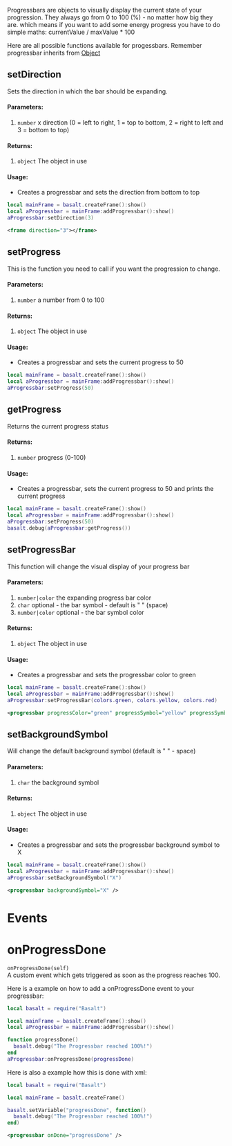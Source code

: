 Progressbars are objects to visually display the current state of your progression. They always go from 0 to 100 (%) - no matter how big they are. which means if you
want to add some energy progress you have to do simple maths: currentValue / maxValue * 100

Here are all possible functions available for progessbars. Remember progressbar inherits from [Object](objects/Object.md)

## setDirection
Sets the direction in which the bar should be expanding.

#### Parameters: 
1. `number` x direction (0 = left to right, 1 = top to bottom, 2 = right to left and 3 = bottom to top)

#### Returns:
1. `object` The object in use

#### Usage:
* Creates a progressbar and sets the direction from bottom to top
```lua
local mainFrame = basalt.createFrame():show()
local aProgressbar = mainFrame:addProgressbar():show()
aProgressbar:setDirection(3)
```
```xml
<frame direction="3"></frame>
```

## setProgress
This is the function you need to call if you want the progression to change.

#### Parameters: 
1. `number` a number from 0 to 100

#### Returns:
1. `object` The object in use

#### Usage:
* Creates a progressbar and sets the current progress to 50
```lua
local mainFrame = basalt.createFrame():show()
local aProgressbar = mainFrame:addProgressbar():show()
aProgressbar:setProgress(50)
```

## getProgress
Returns the current progress status

#### Returns:
1. `number` progress (0-100)

#### Usage:
* Creates a progressbar, sets the current progress to 50 and prints the current progress
```lua
local mainFrame = basalt.createFrame():show()
local aProgressbar = mainFrame:addProgressbar():show()
aProgressbar:setProgress(50)
basalt.debug(aProgressbar:getProgress())
```

## setProgressBar
This function will change the visual display of your progress bar

#### Parameters: 
1. `number|color` the expanding progress bar color
2. `char` optional - the bar symbol - default is " " (space)
3. `number|color` optional - the bar symbol color

#### Returns:
1. `object` The object in use

#### Usage:
* Creates a progressbar and sets the progressbar color to green
```lua
local mainFrame = basalt.createFrame():show()
local aProgressbar = mainFrame:addProgressbar():show()
aProgressbar:setProgressBar(colors.green, colors.yellow, colors.red)
```
```xml
<progressbar progressColor="green" progressSymbol="yellow" progressSymbolColor="red" />
```

## setBackgroundSymbol
Will change the default background symbol (default is " " - space)

#### Parameters: 
1. `char` the background symbol

#### Returns:
1. `object` The object in use

#### Usage:
* Creates a progressbar and sets the progressbar background symbol to X
```lua
local mainFrame = basalt.createFrame():show()
local aProgressbar = mainFrame:addProgressbar():show()
aProgressbar:setBackgroundSymbol("X")
```
```xml
<progressbar backgroundSymbol="X" />
```

# Events

# onProgressDone
`onProgressDone(self)`<br>
A custom event which gets triggered as soon as the progress reaches 100.

Here is a example on how to add a onProgressDone event to your progressbar:

```lua
local basalt = require("Basalt")

local mainFrame = basalt.createFrame():show()
local aProgressbar = mainFrame:addProgressbar():show()

function progressDone()
  basalt.debug("The Progressbar reached 100%!")
end
aProgressbar:onProgressDone(progressDone)
```

Here is also a example how this is done with xml:

```lua
local basalt = require("Basalt")

local mainFrame = basalt.createFrame()

basalt.setVariable("progressDone", function()
  basalt.debug("The Progressbar reached 100%!")
end)
```
```xml
<progressbar onDone="progressDone" />
```

